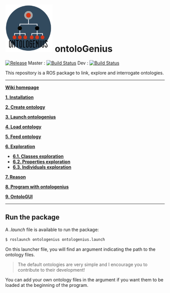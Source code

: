# <img src="docs/img/logo/ontologenius.png" width="150"> ontolo**G**enius
[![Release][Release-Image]][Release-Url]  Master : [![Build Status](https://gitlab.com/sarthou/ontologenius/badges/master/pipeline.svg)](https://gitlab.com/sarthou/ontologenius/commits/master) Dev : [![Build Status](https://gitlab.com/sarthou/ontologenius/badges/dev/pipeline.svg)](https://gitlab.com/sarthou/ontologenius/commits/dev)


This repository is a ROS package to link, explore and interrogate ontologies.

***

[**Wiki homepage**](https://github.com/sarthou/ontologenius/wiki#-ontologenius)

[**1. Installation**](https://github.com/sarthou/ontologenius/wiki/Installation#installation)

[**2. Create ontology**](https://github.com/sarthou/ontologenius/wiki/Create-ontology)

[**3. Launch ontologenius**](https://github.com/sarthou/ontologenius/wiki/Launch-ontoloGenius)

[**4. Load ontology**](https://github.com/sarthou/ontologenius/wiki/Load-ontology)

[**5. Feed ontology**](https://github.com/sarthou/ontologenius/wiki/Feed-ontology)

[**6. Exploration**](https://github.com/sarthou/ontologenius/wiki/Exploration)
 - [**6.1. Classes exploration**](https://github.com/sarthou/ontologenius/wiki/Classes-exploration)
 - [**6.2. Properties exploration**](https://github.com/sarthou/ontologenius/wiki/Properties-exploration)
 - [**6.3. Individuals exploration**](https://github.com/sarthou/ontologenius/wiki/Individuals-exploration)

[**7. Reason**](https://github.com/sarthou/ontologenius/wiki/Reason)

[**8. Program with ontologenius**](https://github.com/sarthou/ontologenius/wiki/Program-with-ontoloGenius)

[**9. OntoloGUI**](https://github.com/sarthou/ontologenius/wiki/ontoloGUI)

***

## Run the package

A *.launch* file is available to run the package:
```sh
$ roslaunch ontologenius ontologenius.launch
```

On this launcher file, you will find an argument indicating the path to the ontology files.
> The default ontologies are very simple and I encourage you to contribute to their development!

You can add your own ontology files in the argument if you want them to be loaded at the beginning of the program.

[Release-Url]: https://sarthou.github.io/ontologenius/
[Release-image]: http://img.shields.io/badge/release-v0.3.0-1eb0fc.svg
